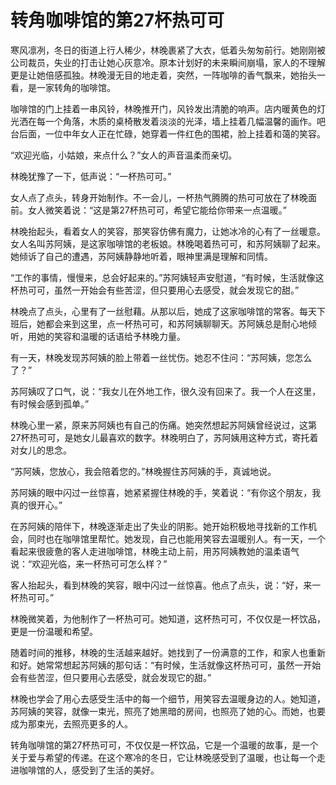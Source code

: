 # 转角咖啡馆的第27杯热可可
寒风凛冽，冬日的街道上行人稀少，林晚裹紧了大衣，低着头匆匆前行。她刚刚被公司裁员，失业的打击让她心灰意冷。原本计划好的未来瞬间崩塌，家人的不理解更是让她倍感孤独。林晚漫无目的地走着，突然，一阵咖啡的香气飘来，她抬头一看，是一家转角的咖啡馆。

咖啡馆的门上挂着一串风铃，林晚推开门，风铃发出清脆的响声。店内暖黄色的灯光洒在每一个角落，木质的桌椅散发着淡淡的光泽，墙上挂着几幅温馨的画作。吧台后面，一位中年女人正在忙碌，她穿着一件红色的围裙，脸上挂着和蔼的笑容。

“欢迎光临，小姑娘，来点什么？”女人的声音温柔而亲切。

林晚犹豫了一下，低声说：“一杯热可可。”

女人点了点头，转身开始制作。不一会儿，一杯热气腾腾的热可可放在了林晚面前。女人微笑着说：“这是第27杯热可可，希望它能给你带来一点温暖。”

林晚抬起头，看着女人的笑容，那笑容仿佛有魔力，让她冰冷的心有了一丝暖意。女人名叫苏阿姨，是这家咖啡馆的老板娘。林晚喝着热可可，和苏阿姨聊了起来。她倾诉了自己的遭遇，苏阿姨静静地听着，眼神里满是理解和同情。

“工作的事情，慢慢来，总会好起来的。”苏阿姨轻声安慰道，“有时候，生活就像这杯热可可，虽然一开始会有些苦涩，但只要用心去感受，就会发现它的甜。”

林晚点了点头，心里有了一丝慰藉。从那以后，她成了这家咖啡馆的常客。每天下班后，她都会来到这里，点一杯热可可，和苏阿姨聊聊天。苏阿姨总是耐心地倾听，用她的笑容和温暖的话语给予林晚力量。

有一天，林晚发现苏阿姨的脸上带着一丝忧伤。她忍不住问：“苏阿姨，您怎么了？”

苏阿姨叹了口气，说：“我女儿在外地工作，很久没有回来了。我一个人在这里，有时候会感到孤单。”

林晚心里一紧，原来苏阿姨也有自己的伤痛。她突然想起苏阿姨曾经说过，这第27杯热可可，是她女儿最喜欢的数字。林晚明白了，苏阿姨用这种方式，寄托着对女儿的思念。

“苏阿姨，您放心，我会陪着您的。”林晚握住苏阿姨的手，真诚地说。

苏阿姨的眼中闪过一丝惊喜，她紧紧握住林晚的手，笑着说：“有你这个朋友，我真的很开心。”

在苏阿姨的陪伴下，林晚逐渐走出了失业的阴影。她开始积极地寻找新的工作机会，同时也在咖啡馆里帮忙。她发现，自己也能用笑容去温暖别人。有一天，一个看起来很疲惫的客人走进咖啡馆，林晚主动上前，用苏阿姨教她的温柔语气说：“欢迎光临，来一杯热可可怎么样？”

客人抬起头，看到林晚的笑容，眼中闪过一丝惊喜。他点了点头，说：“好，来一杯热可可。”

林晚微笑着，为他制作了一杯热可可。她知道，这杯热可可，不仅仅是一杯饮品，更是一份温暖和希望。

随着时间的推移，林晚的生活越来越好。她找到了一份满意的工作，和家人也重新和好。她常常想起苏阿姨的那句话：“有时候，生活就像这杯热可可，虽然一开始会有些苦涩，但只要用心去感受，就会发现它的甜。”

林晚也学会了用心去感受生活中的每一个细节，用笑容去温暖身边的人。她知道，苏阿姨的笑容，就像一束光，照亮了她黑暗的房间，也照亮了她的心。而她，也要成为那束光，去照亮更多的人。

转角咖啡馆的第27杯热可可，不仅仅是一杯饮品，它是一个温暖的故事，是一个关于爱与希望的传递。在这个寒冷的冬日，它让林晚感受到了温暖，也让每一个走进咖啡馆的人，感受到了生活的美好。